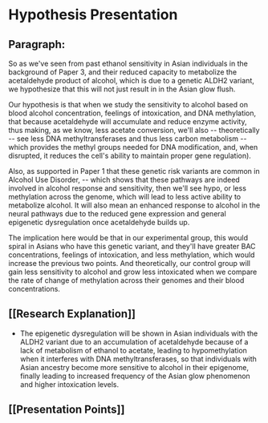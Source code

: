 # Hypothesis Presentation

## Paragraph:

So as we've seen from past ethanol sensitivity in Asian individuals in the background of Paper 3, and their reduced capacity to metabolize the acetaldehyde product of alcohol, which is due to a genetic ALDH2 variant, we hypothesize that this will not just result in in the Asian glow flush. 

Our hypothesis is that when we study the sensitivity to alcohol based on blood alcohol concentration, feelings of intoxication, and DNA methylation, that because acetaldehyde will accumulate and reduce enzyme activity, thus making, as we know, less acetate conversion, we'll also -- theoretically -- see less DNA methyltransferases and thus less carbon metabolism -- which provides the methyl groups needed for DNA modification, and, when disrupted, it reduces the cell's ability to maintain proper gene regulation).

Also, as supported in Paper 1 that these genetic risk variants are common in Alcohol Use Disorder, -- which shows that these pathways are indeed involved in alcohol response and sensitivity, then we'll see hypo, or less methylation across the genome, which will lead to less active ability to metabolize alcohol. It will also mean an enhanced response to alcohol in the neural pathways due to the reduced gene expression and general epigenetic dysregulation once acetaldehyde builds up. 

The implication here would be that in our experimental group, this would spiral in Asians who have this genetic variant, and they'll have greater BAC concentrations, feelings of intoxication, and less methylation, which would increase the previous two points. And theoretically, our control group will gain less sensitivity to alcohol and grow less intoxicated when we compare the rate of change of methylation across their genomes and their blood concentrations.

## [[Research Explanation]]

- The epigenetic dysregulation will be shown in Asian individuals with the ALDH2 variant due to an accumulation of acetaldehyde because of a lack of metabolism of ethanol to acetate, leading to hypomethylation when it interferes with DNA methyltransferases, so that individuals with Asian ancestry become more sensitive to alcohol in their epigenome, finally leading to increased frequency of the Asian glow phenomenon and higher intoxication levels.

## [[Presentation Points]]

